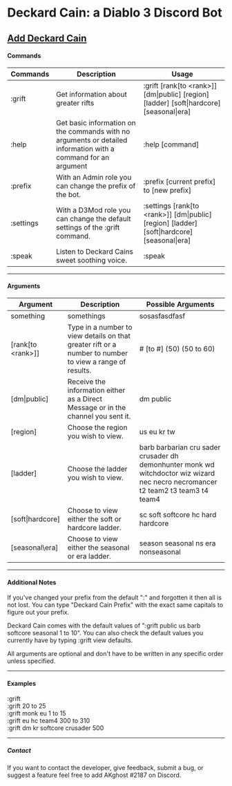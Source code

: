 # Deckard Cain: a Diablo 3 Discord Bot
[Add Deckard Cain](https://discordapp.com/oauth2/authorize?client_id=426943692121702400&permissions=8&scope=bot)<br />
------------------------------------------------------------------------------
#### Commands

Commands | Description | Usage
---------|-------------|--------
:grift | Get information about greater rifts | :grift \[rank\[to \<rank>]] [dm\|public] \[region] \[ladder] \[soft\|hardcore] \[seasonal\|era] 
:help | Get basic information on the commands with no arguments or detailed information with a command for an argument | :help \[command]
:prefix | With an Admin role you can change the prefix of the bot. | :prefix \[current prefix] to \[new prefix]
:settings | With a D3Mod role you can change the default settings of the :grift command. | :settings \[rank\[to \<rank>]] [dm\|public] \[region] \[ladder] \[soft\|hardcore] \[seasonal\|era] 
:speak | Listen to Deckard Cains sweet soothing voice. | :speak

-------------------------------------------------------------------------------
#### Arguments

Argument | Description | Possible Arguments
--------- | ------------- | -----------------------
something | somethings | sosasfasdfasf
\[rank\[to \<rank>]] | Type in a number to view details on that greater rift or a number to number to view a range of results. | # \[to #] (50) (50 to 60)
\[dm\|public] | Receive the information either as a Direct Message or in the channel you sent it. | dm public
\[region] | Choose the region you wish to view. | us eu kr tw
\[ladder] | Choose the ladder you wish to view. | barb barbarian cru sader crusader dh demonhunter monk wd witchdoctor wiz wizard nec necro necromancer t2 team2 t3 team3 t4 team4
\[soft\|hardcore] | Choose to view either the soft or hardcore ladder. | sc soft softcore hc hard hardcore
\[seasonal\era] | Choose to view either the seasonal or era ladder. | season seasonal ns era nonseasonal

-------------------------------------------------------------------------------
#### Additional Notes

If you've changed your prefix from the default ":" and forgotten it then all is not lost. You can type "Deckard Cain Prefix" with the exact same capitals to figure out your prefix.

Deckard Cain comes with the default values of ":grift public us barb softcore seasonal 1 to 10". You can also check the default values you currently have by typing :grift view defaults.

All arguments are optional and don't have to be written in any specific order unless specified.

-------------------------------------------------------------------------------
#### Examples

:grift<br />
:grift 20 to 25<br />
:grift monk eu 1 to 15<br />
:grift eu hc team4 300 to 310<br />
:grift dm kr softcore crusader 500<br />

---------------------------------------------------------------------------------
##### Contact

If you want to contact the developer, give feedback, submit a bug, or suggest a feature feel free to add AKghost
#2187 on Discord. 
